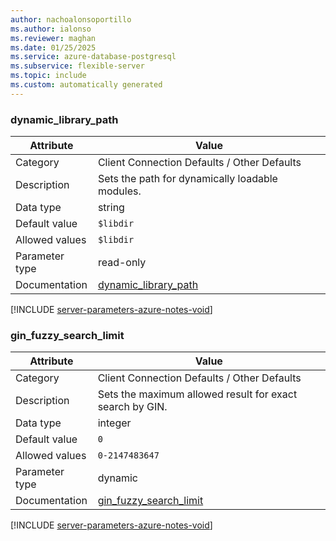 ```yaml
---
author: nachoalonsoportillo
ms.author: ialonso
ms.reviewer: maghan
ms.date: 01/25/2025
ms.service: azure-database-postgresql
ms.subservice: flexible-server
ms.topic: include
ms.custom: automatically generated
---
```

### dynamic_library_path

| Attribute | Value |
| --- | --- |
| Category | Client Connection Defaults / Other Defaults |
| Description | Sets the path for dynamically loadable modules. |
| Data type | string |
| Default value | `$libdir` |
| Allowed values | `$libdir` |
| Parameter type | read-only |
| Documentation | [dynamic_library_path](https://www.postgresql.org/docs/14/runtime-config-client.html#GUC-DYNAMIC-LIBRARY-PATH) |


[!INCLUDE [server-parameters-azure-notes-void](./server-parameters-azure-notes-void.md)]



### gin_fuzzy_search_limit

| Attribute | Value |
| --- | --- |
| Category | Client Connection Defaults / Other Defaults |
| Description | Sets the maximum allowed result for exact search by GIN. |
| Data type | integer |
| Default value | `0` |
| Allowed values | `0-2147483647` |
| Parameter type | dynamic |
| Documentation | [gin_fuzzy_search_limit](https://www.postgresql.org/docs/14/runtime-config-client.html#GUC-GIN-FUZZY-SEARCH-LIMIT) |


[!INCLUDE [server-parameters-azure-notes-void](./server-parameters-azure-notes-void.md)]



